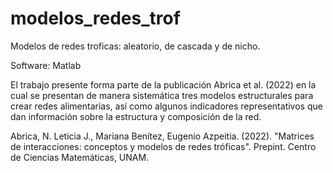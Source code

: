 # modelos_redes_trof
Modelos de redes troficas: aleatorio, de cascada y de nicho.

Software: Matlab

El trabajo presente forma parte de la publicación Abrica et al. (2022) en la cual se presentan de manera sistemática tres modelos estructurales para crear redes alimentarias, así como algunos indicadores representativos que dan información sobre la estructura y composición de la red.

Abrica, N. Leticia J., Mariana Benítez, Eugenio Azpeitia. (2022). "Matrices de interacciones: conceptos y modelos de redes tróficas". Prepint. Centro de Ciencias Matemáticas, UNAM.
